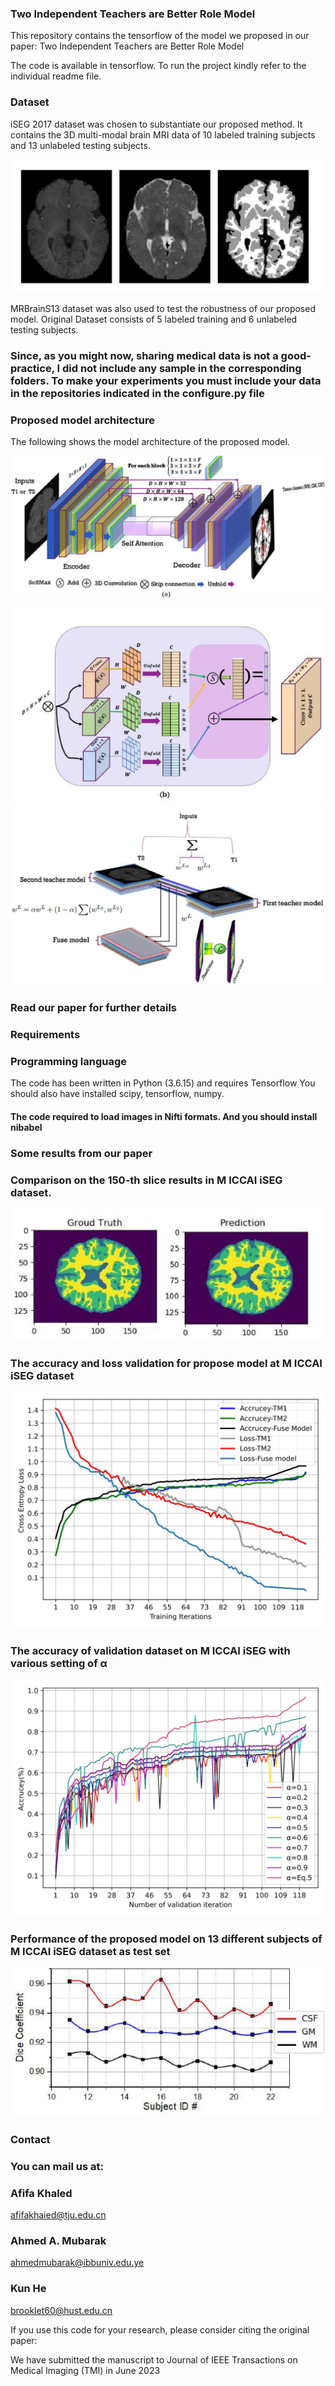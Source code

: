 
### Two Independent Teachers are Better Role Model





This repository contains the tensorflow  of the model we proposed in our paper: Two Independent Teachers are Better Role Model

The code is available in tensorflow. To run the project kindly refer to the individual readme file.





### Dataset


iSEG 2017 dataset was chosen to substantiate our proposed method. It contains the 3D multi-modal brain MRI data of 10 labeled training subjects and 13 unlabeled testing subjects.

   
![model](./MICCAIiSEG_dataset_example.jpg)





MRBrainS13 dataset was also used to test the robustness of our proposed model. Original Dataset consists of 5 labeled training and 6 unlabeled testing subjects. 



### Since, as you might now, sharing medical data is not a good-practice, I did not include any sample in the corresponding folders. To make your experiments you must include your data in the repositories indicated in the configure.py file


### Proposed model architecture

The following shows the model architecture of the proposed model.  

![model](./Proposed_Model.jpg)

![model](./Proposed_Model2.jpg)
![model](./Proposed_Model3.jpg)


### Read our paper for further details


###   Requirements
###   Programming language

The code has been written in Python (3.6.15) and requires Tensorflow
You should also have installed
scipy,
tensorflow,
numpy.

#### The code required  to load images in Nifti formats. And  you should install nibabel

### Some results from our paper

### Comparison on the 150-th slice results in M ICCAI iSEG dataset.

![model](./Result.jpg)

### The accuracy and loss validation for propose model at M ICCAI iSEG dataset

![model](./Accloss.jpg)


### The accuracy of validation dataset on M ICCAI iSEG with various setting of α


![model](./Dif_alpha_values.jpg)


### Performance of the proposed model on 13 different subjects of M ICCAI iSEG dataset as test set


![model](./DC.jpg)


### Contact

###  You can mail us at: 



### Afifa Khaled 

afifakhaied@tju.edu.cn

### Ahmed A. Mubarak

ahmedmubarak@ibbuniv.edu.ye

### Kun He
brooklet60@hust.edu.cn



If you use this code for your research, please consider citing the original paper:


We have submitted the manuscript to Journal of IEEE Transactions on Medical Imaging (TMI) in June 2023

 



